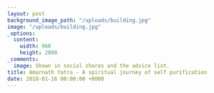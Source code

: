 ```yaml
---
layout: post
background_image_path: "/uploads/building.jpg"
image: "/uploads/building.jpg"
_options:
  content:
    width: 960
    height: 2000
_comments:
  image: Shown in social shares and the advice list.
title: Amarnath Yatra - A spiritual journey of self purification
date: 2018-01-16 00:00:00 +0000
---
```

